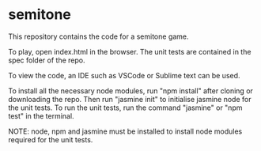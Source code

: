 # semitone

This repository contains the code for a semitone game.

To play, open index.html in the browser.
The unit tests are contained in the spec folder of the repo.

To view the code, an IDE such as VSCode or Sublime text can be used.

To install all the necessary node modules, run "npm install" after cloning or downloading the repo.
Then run "jasmine init" to initialise jasmine node for the unit tests.
To run the unit tests, run the command "jasmine" or "npm test" in the terminal.

NOTE: node, npm and jasmine must be installed to install node modules required for the unit tests.